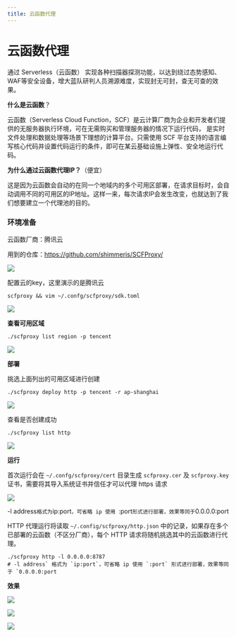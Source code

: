 ```yaml
---
title: 云函数代理
---
```




# 云函数代理

通过 Serverless（云函数） 实现各种扫描器探测功能，以达到绕过态势感知、WAF等安全设备，增大蓝队研判人员溯源难度，实现封无可封，查无可查的效果。

**什么是云函数**？

云函数（Serverless Cloud Function，SCF）是云计算厂商为企业和开发者们提供的无服务器执行环境，可在无需购买和管理服务器的情况下运行代码， 是实时文件处理和数据处理等场景下理想的计算平台。只需使用 SCF 平台支持的语言编写核心代码并设置代码运行的条件，即可在某云基础设施上弹性、安全地运行代码。

**为什么通过云函数代理IP？**（便宜）

这是因为云函数会自动的在同一个地域内的多个可用区部署，在请求目标时，会自动调用不同的可用区的IP地址。这样一来，每次请求IP会发生改变，也就达到了我们想要建立一个代理池的目的。

### 环境准备

云函数厂商：腾讯云

用到的仓库：https://github.com/shimmeris/SCFProxy/


![](https://cdn-zhiji-icu.oss-cn-hangzhou.aliyuncs.com/2021/image-20240104213648114.png)

配置云的key，这里演示的是腾讯云

```
scfproxy && vim ~/.confg/scfproxy/sdk.toml
```

![](https://cdn-zhiji-icu.oss-cn-hangzhou.aliyuncs.com/2021/image-20240104213725494.png)

**查看可用区域**

```
./scfproxy list region -p tencent 
```

![](https://cdn-zhiji-icu.oss-cn-hangzhou.aliyuncs.com/2021/image-20240104214250095.png)

**部署**

挑选上面列出的可用区域进行创建

```
./scfproxy deploy http -p tencent -r ap-shanghai
```

![](https://cdn-zhiji-icu.oss-cn-hangzhou.aliyuncs.com/2021/image-20240104214401595.png)

查看是否创建成功

```
./scfproxy list http
```

![](https://cdn-zhiji-icu.oss-cn-hangzhou.aliyuncs.com/2021/image-20240104214758729.png)

**运行**

首次运行会在 `~/.confg/scfproxy/cert` 目录生成 `scfproxy.cer` 及 `scfproxy.key` 证书，需要将其导入系统证书并信任才可以代理 https 请求

![](https://cdn-zhiji-icu.oss-cn-hangzhou.aliyuncs.com/2021/image-20240104215145287.png)

-l address` 格式为 `ip:port`，可省略 ip 使用 `:port` 形式进行部署，效果等同于 `0.0.0.0:port

HTTP 代理运行将读取 `~/.config/scfproxy/http.json` 中的记录，如果存在多个已部署的云函数（不区分厂商），每个 HTTP 请求将随机挑选其中的云函数进行代理。

```
./scfproxy http -l 0.0.0.0:8787
# -l address` 格式为 `ip:port`，可省略 ip 使用 `:port` 形式进行部署，效果等同于 `0.0.0.0:port
```

**效果**

![](https://cdn-zhiji-icu.oss-cn-hangzhou.aliyuncs.com/2021/image-20240104215714330.png)

![](https://cdn-zhiji-icu.oss-cn-hangzhou.aliyuncs.com/2021/image-20240104220645121.png)

![](https://cdn-zhiji-icu.oss-cn-hangzhou.aliyuncs.com/2021/image-20240104221422938.png)